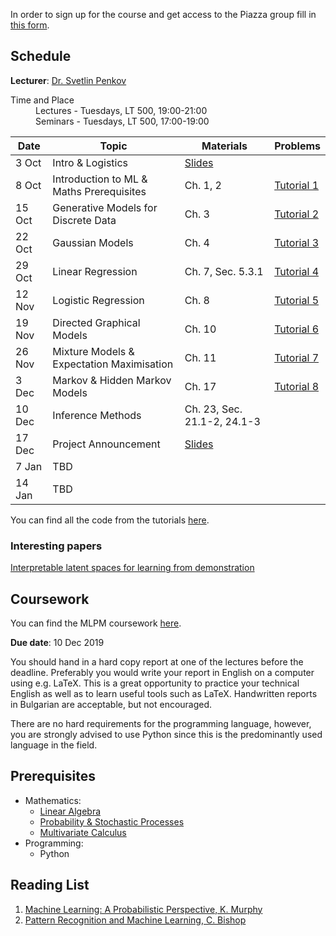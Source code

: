 In order to sign up for the course and get access to the Piazza group fill in
[this form](https://forms.gle/HB4JDHsqYQrSZM8j9).

## Schedule

**Lecturer**: [Dr. Svetlin Penkov](https://www.linkedin.com/in/svpenkov/)

<dl>
  <dt>Time and Place</dt>
  <dd>Lectures - Tuesdays, LT 500, 19:00-21:00</dd>
  <dd>Seminars - Tuesdays, LT 500, 17:00-19:00</dd>
</dl>

| Date   | Topic                                      |Materials| Problems |
|--------|--------------------------------------------|---------|----------|
| 3 Oct  | Intro & Logistics                          |[Slides](https://github.com/svepe/mlpm/raw/master/slides/1.%20Introduction%20%26%20Logistics.pdf)| |
| 8 Oct  | Introduction to ML & Maths Prerequisites   | Ch. 1, 2 |[Tutorial 1](https://github.com/svepe/mlpm/blob/master/tutorials/mlpm_tutorial_1.pdf)|
| 15 Oct | Generative Models for Discrete Data        | Ch. 3    |[Tutorial 2](https://github.com/svepe/mlpm/blob/master/tutorials/mlpm_tutorial_2.pdf)|
| 22 Oct | Gaussian Models                            | Ch. 4    |[Tutorial 3](https://github.com/svepe/mlpm/blob/master/tutorials/mlpm_tutorial_3.pdf)|
| 29 Oct | Linear Regression                          | Ch. 7, Sec. 5.3.1 |[Tutorial 4](https://github.com/svepe/mlpm/blob/master/tutorials/mlpm_tutorial_4.pdf)|
| 12 Nov | Logistic Regression                        | Ch. 8    |[Tutorial 5](https://github.com/svepe/mlpm/blob/master/tutorials/mlpm_tutorial_5.pdf)|
| 19 Nov | Directed Graphical Models                  | Ch. 10   |[Tutorial 6](https://github.com/svepe/mlpm/blob/master/tutorials/mlpm_tutorial_6.pdf)|
| 26 Nov | Mixture Models & Expectation Maximisation  | Ch. 11   |[Tutorial 7](https://github.com/svepe/mlpm/blob/master/tutorials/mlpm_tutorial_7.pdf)|
| 3 Dec  | Markov & Hidden Markov Models              | Ch. 17   |[Tutorial 8](https://github.com/svepe/mlpm/blob/master/tutorials/mlpm_tutorial_8.pdf)|
| 10 Dec | Inference Methods                          | Ch. 23, Sec. 21.1-2, 24.1-3 | |
| 17 Dec | Project Announcement                       | [Slides](https://github.com/svepe/mlpm/raw/master/slides/mlpm_project.pdf) | |
| 7 Jan  | TBD                                        |          |          |
| 14 Jan | TBD                                        |          |          |

<!-- | 7 Jan  | Probabilistic & Differentiable Programming |          |          | -->
<!-- | 14 Jan | Deep Generative Models                     |          |          | -->

You can find all the code from the tutorials [here](https://github.com/svepe/mlpm/tree/master/tutorials/code).

### Interesting papers
[Interpretable latent spaces for learning from demonstration](http://proceedings.mlr.press/v87/hristov18a/hristov18a.pdf)

## Coursework

You can find the MLPM coursework [here](https://github.com/svepe/mlpm/blob/master/coursework/mlpm_coursework.pdf).

**Due date**: 10 Dec 2019

You should hand in a hard copy report at one of the lectures before the deadline.
Preferably you would write your report in English on a computer using e.g. LaTeX.
This is a great opportunity to practice your technical English as well as to
learn useful tools such as LaTeX. Handwritten reports in Bulgarian are acceptable,
but not encouraged.

There are no hard requirements for the programming language, however, you are
strongly advised to use Python since this is the predominantly used language
in the field.


## Prerequisites
*	Mathematics:
	- [Linear Algebra](https://ocw.mit.edu/courses/mathematics/18-06-linear-algebra-spring-2010/)
	- [Probability & Stochastic Processes](https://projects.iq.harvard.edu/stat110/youtube)
	- [Multivariate Calculus](https://ocw.mit.edu/courses/mathematics/18-02-multivariable-calculus-fall-2007/)
*   Programming:
    - Python

## Reading List
1. [Machine Learning: A Probabilistic Perspective, K. Murphy](https://mitpress.mit.edu/books/machine-learning-1)
2. [Pattern Recognition and Machine Learning, C. Bishop](https://www.springer.com/gp/book/9780387310732)
